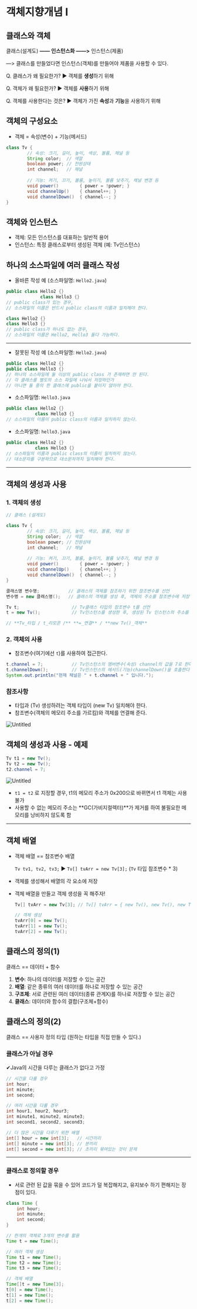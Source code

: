 # 객체지향개념 I

## 클래스와 객체

클래스(설계도) **—— 인스턴스화 ——>** 인스턴스(제품) 

—> 클래스를 만들었다면 인스턴스(객체)를 만들어야 제품을 사용할 수 있다.

Q. 클래스가 왜 필요한가? ▶ 객체를 **생성**하기 위해

Q. 객체가 왜 필요한가? ▶ 객체를 **사용**하기 위해

Q. 객체를 사용한다는 것은? ▶ 객체가 가진 **속성**과 **기능**을 사용하기 위해

## 객체의 구성요소

- 객체 = 속성(변수) + 기능(메서드)

```java
class Tv {
		// 속성: 크기, 길이, 높이, 색상, 볼륨, 채널 등
		String color;  // 색깔
		boolean power; // 전원상태
		int channel;   // 채널
		
		// 기능: 켜기, 끄기, 볼륨, 높이기, 볼륨 낮추기, 채널 변경 등
		void power()        { power = !power; }
		void channelUp()    { channel++; }
		void channelDown()  { channel--; }
}
```

## 객체와 인스턴스

- 객체: 모든 인스턴스를 대표하는 일반적 용어
- 인스턴스: 특정 클래스로부터 생성된 객체 (예: Tv인스턴스)

## 하나의 소스파일에 여러 클래스 작성

- 올바른 작성 예 (소스파일명: `Hello2.java`)

```java
public class Hello2 {}
			 class Hello3 {}
// public class가 있는 경우, 
// 소스파일의 이름은 반드시 public class의 이름과 일치해야 한다.
```

```java
class Hello2 {}
class Hello3 {}
// public class가 하나도 없는 경우, 
// 소스파일의 이름은 Hello2, Hello3 둘다 가능하다.
```

---

- 잘못된 작성 예 (소스파일명: `Hello2.java`)

```java
public class Hello2 {}
public class Hello3 {}
// 하나의 소스파일에 둘 이상의 public class 가 존재하면 안 된다.
// 각 클래스를 별도의 소스 파일에 나눠서 저장하던가
// 아니면 둘 중의 한 클래스에 public을 붙이지 않아야 한다.
```

- 소스파일명: `Hello3.java`

```java
public class Hello2 {}
		   class Hello3 {}
// 소스파일의 이름이 public class의 이름과 일치하지 않는다.
```

- 소스파일명: `hello3.java`

```java
public class Hello2 {}
		   class Hello3 {}
// 소스파일의 이름과 public class의 이름이 일치하지 않는다.
// 대소문자를 구분하므로 대소문자까지 일치해야 한다.
```

---

## 객체의 생성과 사용

### 1. 객체의 생성

```java
// 클래스 (설게도)

class Tv {
		// 속성: 크기, 길이, 높이, 색상, 볼륨, 채널 등
		String color;  // 색깔
		boolean power; // 전원상태
		int channel;   // 채널
		
		// 기능: 켜기, 끄기, 볼륨, 높이기, 볼륨 낮추기, 채널 변경 등
		void power()        { power = !power; }
		void channelUp()    { channel++; }
		void channelDown()  { channel--; }
}
```

```java
클래스명 변수명;           // 클래스의 객체를 참조하기 위한 참조변수를 선언
변수명 = new 클래스명();   // 클래스의 객체를 생성 후, 객체의 주소를 참조변수에 저장

Tv t;                    // Tv클래스 타입의 참조변수 t를 선언
t = new Tv();            // Tv인스턴스를 생성한 후, 생성된 Tv 인스턴스의 주소를 t에 저장

// **Tv_타입 / t_리모콘 /** **=_연결** / **new Tv()_객체**
```

### 2. 객체의 사용

- 참조변수(여기에선 `t`)를 사용하여 접근한다.

```java
t.channel = 7;           // Tv인스턴스의 멤버변수(속성) channel의 값을 7로 한다
t.channelDown();         // Tv인스턴스의 메서드(기능)channelDown()을 호출한다
System.out.println("현재 채널은 " + t.channel + " 입니다.");
```

### 참조사항

- 타입과 (Tv) 생성하려는 객체 타입이 (new Tv) 일치해야 한다.
- 참조변수(객체의 메모리 주소를 가르킴)와 객체를 연결해 준다.

![Untitled](https://s3.us-west-2.amazonaws.com/secure.notion-static.com/72551592-9fba-499c-aa74-d0d96a82b6b8/Untitled.png?X-Amz-Algorithm=AWS4-HMAC-SHA256&X-Amz-Content-Sha256=UNSIGNED-PAYLOAD&X-Amz-Credential=AKIAT73L2G45EIPT3X45%2F20220202%2Fus-west-2%2Fs3%2Faws4_request&X-Amz-Date=20220202T131358Z&X-Amz-Expires=86400&X-Amz-Signature=f17c30ec99ed6d632b3f129170beddad174dd7ac34d99daa3fea250b3da846f1&X-Amz-SignedHeaders=host&response-content-disposition=filename%20%3D%22Untitled.png%22&x-id=GetObject)

## 객체의 생성과 사용 - 예제

```java
Tv t1 = new Tv();
Tv t2 = new Tv();
t2.channel = 7;
```

![Untitled](https://s3.us-west-2.amazonaws.com/secure.notion-static.com/473fc403-1679-4cd4-8d59-37e95a9b9753/Untitled.png?X-Amz-Algorithm=AWS4-HMAC-SHA256&X-Amz-Content-Sha256=UNSIGNED-PAYLOAD&X-Amz-Credential=AKIAT73L2G45EIPT3X45%2F20220202%2Fus-west-2%2Fs3%2Faws4_request&X-Amz-Date=20220202T131441Z&X-Amz-Expires=86400&X-Amz-Signature=df730b2360310fd65d994c02266aa97a232f96e28c6dc32cb8f8adcb36fc2568&X-Amz-SignedHeaders=host&response-content-disposition=filename%20%3D%22Untitled.png%22&x-id=GetObject)

- `t1 = t2` 로 지정할 경우, t1의 메모리 주소가 0x200으로 바뀌면서 t1 객체는 사용불가
- 사용할 수 없는 메모리 주소는 **GC(가비지컬렉터)**가 제거를 하여 불필요한 메모리를 낭비하지 않도록 함

---

## 객체 배열

- 객체 배열 == 참조변수 배열
    
    `Tv tv1, tv2, tv3;` ▶ `Tv[] tvArr = new Tv[3];` (`Tv` 타입 참조변수 * 3)
    
- 객체를 생성해서 배열의 각 요소에 저장
- 객체 배열을 만들고 객체 생성을 꼭 해주자!
    
    ```java
    Tv[] tvArr = new Tv[3]; // Tv[] tvArr = { new Tv(), new Tv(), new Tv() };
    
    // 객체 생성
    tvArr[0] = new Tv();
    tvArr[1] = new Tv();
    tvArr[2] = new Tv();
    ```
    

## 클래스의 정의(1)

클래스 == 데이터 + 함수

1. **변수**: 하나의 데이터를 저장할 수 있는 공간
2. **배열**: 같은 종류의 여러 데이터를 하나로 저장할 수 있는 공간
3. **구조체**: 서로 관련된 여러 데이터(종류 관계X)를 하나로 저장할 수 있는 공간
4. **클래스**: 데이터와 함수의 결합(구조체+함수)

## 클래스의 정의(2)

클래스 == 사용자 정의 타입 (원하는 타입을 직접 만들 수 있다.)

### 클래스가 아닐 경우

✔Java의 시간을 다루는 클래스가 없다고 가정

```java
// 시간을 다룰 경우
int hour;
int minute;
int second;

// 여러 시간을 다룰 경우
int hour1, hour2, hour3;
int minute1, minute2, minute3;
int second1, second2, second3;

// 더 많은 시간을 다루기 위한 배열
int[] hour = new int[3];   // 시간끼리
int[] minute = new int[3]; // 분끼리
int[] second = new int[3]; // 초끼리 묶여있는 것이 문제
```

---

### 클래스로 정의할 경우

- 서로 관련 된 값을 묶을 수 있어 코드가 덜 복잡해지고, 유지보수 하기 편해지는 장점이 있다.

```java
class Time {
	int hour;
	int minute;
	int second;
}

// 한개의 객체로 3개의 변수를 활용
Time t = new Time();

// 여러 객체 생성
Time t1 = new Time();
Time t2 = new Time();
Time t3 = new Time();

// 객체 배열
Time[]t = new Time[3];
t[0] = new Time();
t[1] = new Time();
t[2] = new Time();
```